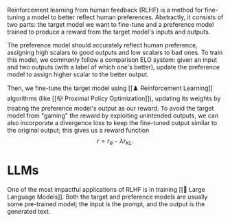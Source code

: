 Reinforcement learning from human feedback (RLHF) is a method for fine-tuning a model to better reflect human preferences. Abstractly, it consists of two parts: the target model we want to fine-tune and a preference model trained to produce a reward from the target model's inputs and outputs.

The preference model should accurately reflect human preference, assigning high scalars to good outputs and low scalars to bad ones. To train this model, we commonly follow a comparison ELO system: given an input and two outputs (with a label of which one's better), update the preference model to assign higher scalar to the better output.

Then, we fine-tune the target model using [[♟️ Reinforcement Learning]] algorithms (like [[📪 Proximal Policy Optimization]]), updating its weights by treating the preference model's output as our reward. To avoid the target model from "gaming" the reward by exploiting unintended outputs, we can also incorporate a divergence loss to keep the fine-tuned output similar to the original output; this gives us a reward function 
$$
r = r_\theta - \lambda r_{KL}.
$$


# LLMs
One of the most impactful applications of RLHF is in training [[🎤 Large Language Models]]. Both the target and preference models are usually some pre-trained model; the input is the prompt, and the output is the generated text.